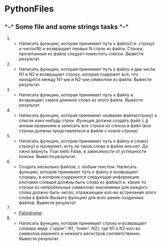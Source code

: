 # PythonFiles

## ^-^ Some file and some strings tasks ^-^
1. - Написать функцию, которая принимает путь к файлу(т.е. строку)
   и число(N) и возвращает первых N строк из файла.
   Строки, прочитанные из файла следует поместить список. Вывести результат.
2. - Написать функцию, которая принимает путь к файлу и два числа N1 и N2 и возвращает строку,
   которая содержит всё, что находится между N1-ым и N2-ым символом из файла. Вывести результат.
3. - Написать функцию, которая принимает путь к файлу и возвращает
     самое длинное слово из этого файла. Вывести результат.
4. - Написать функцию, которая принимает название файла(строку) и список какх-нибудь строк.
   Функция должна создать файл с д
   анным названием и записать все строки из списка в файл (все строки должны
   представляться в файле с новой строки).
5. - Написать функцию, которая принимает путь к файлу и слово(
   строку) и проверяет, есть ли такое слово в файле или нет. До
   лжно вернуть True либо False, в зависимости от успешности поиска. Вывести результат.
  
6. - Создать несколько файлов, с любым текстом. Написать функцию, которая принимает путь к файлу 
   и возвращает словарь, в котором содержится следующая информация:
   ключами словаря должны быть слова из файла(т.е. какие-то строки из непробельных символов)
   значениями для каждого слова должно быть число, отражающее кол-во встречаний этого слова в файле
   Вызвать функцию для всех ранее созданных файлов. Вывести результат.

7. - [Palindrome](https://en.wikipedia.org/wiki/Palindrome).

8. - Написать функцию, которая принимает строку и возвращает словарь вида: {'upper': N1, 'lower': N2}, 
   где N1 и N2 кол-во символов верхнего и нижнего регистров соответственно.
   Вывести результат.
